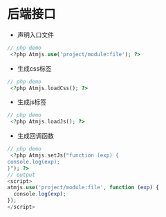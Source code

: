 # 后端接口

* 声明入口文件

```php
// php demo
 <?php Atmjs.use('project/module:file'); ?>
```
 
* 生成css标签

```php
// php demo
 <?php Atmjs.loadCss(); ?>
```
 
* 生成js标签

```php
// php demo
 <?php Atmjs.loadJs(); ?>
```
 
* 生成回调函数

```php
// php demo
 <?php Atmjs.setJs("function (exp) {
console.log(exp);
}"); ?>
// output
<script>
atmjs.use('project/module:file', function (exp) {
  console.log(exp);
});
</script>
```